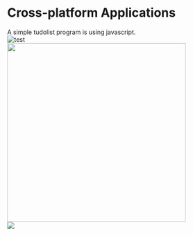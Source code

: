 # Cross-platform Applications
A simple tudolist program is using javascript.<br />
![test](http://First-Application/img/todolist.png)<br />
<img src="http://alcatraz.io/images/menu@2x.png" width="411px"/><br />
<img src="/First-Application/img/todolist.png"/>
